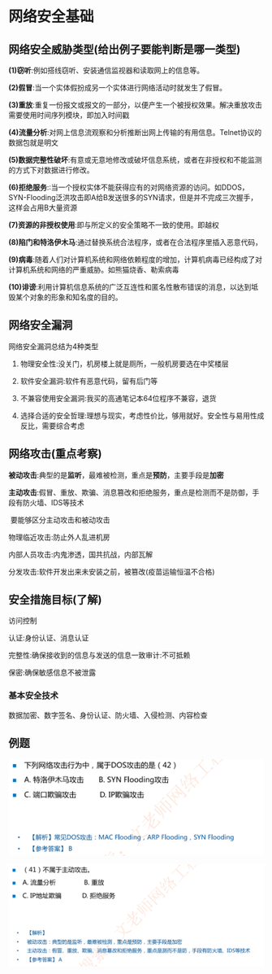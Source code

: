 # 网络安全基础

## 网络安全威胁类型(给出例子要能判断是哪一类型)

**(1)窃听**:例如搭线窃听、安装通信监视器和读取网上的信息等。

**(2)假冒**:当一个实体假扮成另一个实体进行网络活动时就发生了假冒。

**(3)重放**:重复一份报文或报文的一部分，以便产生一个被授权效果。解决重放攻击需要使用时间序列模块，即加入时间戳

**(4)流量分析**:对网上信息流观察和分析推断出网上传输的有用信息。Telnet协议的数据包就是明文

**(5)数据完整性破坏**:有意或无意地修改或破坏信息系统，或者在非授权和不能监测的方式下对数据进行修改。

**(6)拒绝服务**:∶当一个授权实体不能获得应有的对网络资源的访问。如DDOS，SYN-Flooding泛洪攻击即A给B发送很多的SYN请求，但是并不完成三次握手，这样会占用B大量资源

**(7)资源的非授权使用**:即与所定义的安全策略不一致的使用。即越权

**(8)陷门和特洛伊木马**:通过替换系统合法程序，或者在合法程序里插入恶意代码，

**(9)病毒**:随着人们对计算机系统和网络依赖程度的增加，计算机病毒已经构成了对计算机系统和网络的严重威胁。如熊猫烧香、勒索病毒

**(10)诽谤**:利用计算机信息系统的广泛互连性和匿名性散布错误的消息，以达到坻毁某个对象的形象和知名度的目的。

## 网络安全漏洞

网络安全漏洞总结为4种类型

1. 物理安全性:没关门，机房楼上就是厕所，一般机房要选在中奖楼层

2. 软件安全漏洞:软件有恶意代码，留有后门等

3. 不兼容使用安全漏洞:我买的高通笔记本64位程序不兼容，退货

4. 选择合适的安全哲理:理想与现实，考虑性价比，够用就好。安全性与易用性成反比，需要综合考虑

## 网络攻击(重点考察)

**被动攻击**:典型的是**监听**，最难被检测，重点是**预防**，主要手段是**加密**

**主动攻击**:假冒、重放、欺骗、消息篡改和拒绝服务，重点是检测而不是防御，手段有防火墙、IDS等技术

​		要能够区分主动攻击和被动攻击

物理临近攻击:防止外人乱进机房

内部人员攻击:内鬼渗透，国共抗战，内部瓦解

分发攻击:软件开发出来未安装之前，被篡改(疫苗运输恒温不合格)

## 安全措施目标(了解)

访问控制

认证:身份认证、消息认证

完整性:确保接收到的信息与发送的信息一致审计:不可抵赖

保密:确保敏感信息不被泄露

### 基本安全技术

数据加密、数字签名、身份认证、防火墙、入侵检测、内容检查

## 例题

![image-20230306201718016](./assets/image-20230306201718016.png)

![image-20230306201742106](./assets/image-20230306201742106.png)